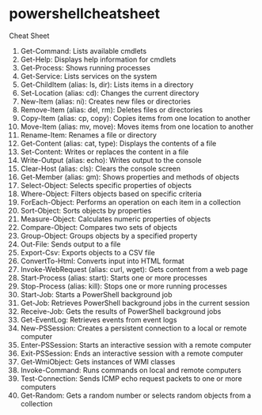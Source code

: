 # powershellcheatsheet
Cheat Sheet 
1. Get-Command: Lists available cmdlets
2. Get-Help: Displays help information for cmdlets
3. Get-Process: Shows running processes
4. Get-Service: Lists services on the system
5. Get-ChildItem (alias: ls, dir): Lists items in a directory
6. Set-Location (alias: cd): Changes the current directory
7. New-Item (alias: ni): Creates new files or directories
8. Remove-Item (alias: del, rm): Deletes files or directories
9. Copy-Item (alias: cp, copy): Copies items from one location to another
10. Move-Item (alias: mv, move): Moves items from one location to another
11. Rename-Item: Renames a file or directory
12. Get-Content (alias: cat, type): Displays the contents of a file
13. Set-Content: Writes or replaces the content in a file
14. Write-Output (alias: echo): Writes output to the console
15. Clear-Host (alias: cls): Clears the console screen
16. Get-Member (alias: gm): Shows properties and methods of objects
17. Select-Object: Selects specific properties of objects
18. Where-Object: Filters objects based on specific criteria
19. ForEach-Object: Performs an operation on each item in a collection
20. Sort-Object: Sorts objects by properties
21. Measure-Object: Calculates numeric properties of objects
22. Compare-Object: Compares two sets of objects
23. Group-Object: Groups objects by a specified property
24. Out-File: Sends output to a file
25. Export-Csv: Exports objects to a CSV file
26. ConvertTo-Html: Converts input into HTML format
27. Invoke-WebRequest (alias: curl, wget): Gets content from a web page
28. Start-Process (alias: start): Starts one or more processes
29. Stop-Process (alias: kill): Stops one or more running processes
30. Start-Job: Starts a PowerShell background job
31. Get-Job: Retrieves PowerShell background jobs in the current session
32. Receive-Job: Gets the results of PowerShell background jobs
33. Get-EventLog: Retrieves events from event logs
34. New-PSSession: Creates a persistent connection to a local or remote computer
35. Enter-PSSession: Starts an interactive session with a remote computer
36. Exit-PSSession: Ends an interactive session with a remote computer
37. Get-WmiObject: Gets instances of WMI classes
38. Invoke-Command: Runs commands on local and remote computers
39. Test-Connection: Sends ICMP echo request packets to one or more computers
40. Get-Random: Gets a random number or selects random objects from a collection
